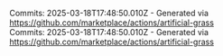 Commits: 2025-03-18T17:48:50.010Z - Generated via https://github.com/marketplace/actions/artificial-grass
<br>
Commits: 2025-03-18T17:48:50.010Z - Generated via https://github.com/marketplace/actions/artificial-grass
<br>
